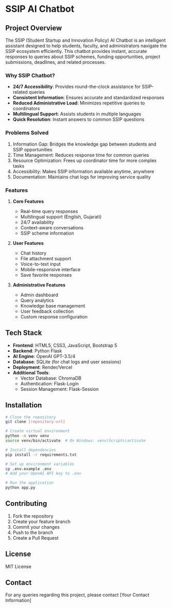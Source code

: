 # SSIP AI Chatbot

## Project Overview
The SSIP (Student Startup and Innovation Policy) AI Chatbot is an intelligent assistant designed to help students, faculty, and administrators navigate the SSIP ecosystem efficiently. This chatbot provides instant, accurate responses to queries about SSIP schemes, funding opportunities, project submissions, deadlines, and related processes.

### Why SSIP Chatbot?
- **24/7 Accessibility**: Provides round-the-clock assistance for SSIP-related queries
- **Consistent Information**: Ensures accurate and standardized responses
- **Reduced Administrative Load**: Minimizes repetitive queries to coordinators
- **Multilingual Support**: Assists students in multiple languages
- **Quick Resolution**: Instant answers to common SSIP questions

### Problems Solved
1. Information Gap: Bridges the knowledge gap between students and SSIP opportunities
2. Time Management: Reduces response time for common queries
3. Resource Optimization: Frees up coordinator time for more complex tasks
4. Accessibility: Makes SSIP information available anytime, anywhere
5. Documentation: Maintains chat logs for improving service quality

### Features
1. **Core Features**
   - Real-time query responses
   - Multilingual support (English, Gujarati)
   - 24/7 availability
   - Context-aware conversations
   - SSIP scheme information

2. **User Features**
   - Chat history
   - File attachment support
   - Voice-to-text input
   - Mobile-responsive interface
   - Save favorite responses

3. **Administrative Features**
   - Admin dashboard
   - Query analytics
   - Knowledge base management
   - User feedback collection
   - Custom response configuration

## Tech Stack
- **Frontend**: HTML5, CSS3, JavaScript, Bootstrap 5
- **Backend**: Python Flask
- **AI Engine**: OpenAI GPT-3.5/4
- **Database**: SQLite (for chat logs and user sessions)
- **Deployment**: Render/Vercel
- **Additional Tools**: 
  - Vector Database: ChromaDB
  - Authentication: Flask-Login
  - Session Management: Flask-Session

## Installation
```bash
# Clone the repository
git clone [repository-url]

# Create virtual environment
python -m venv venv
source venv/bin/activate  # On Windows: venv\Scripts\activate

# Install dependencies
pip install -r requirements.txt

# Set up environment variables
cp .env.example .env
# Add your OpenAI API key to .env

# Run the application
python app.py
```

## Contributing
1. Fork the repository
2. Create your feature branch
3. Commit your changes
4. Push to the branch
5. Create a Pull Request

## License
MIT License

## Contact
For any queries regarding this project, please contact [Your Contact Information]
